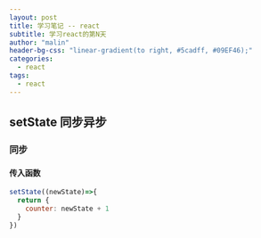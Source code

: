 ```yaml
---
layout: post
title: 学习笔记 -- react
subtitle: 学习react的第N天
author: "malin"
header-bg-css: "linear-gradient(to right, #5cadff, #09EF46);"
categories:
  - react
tags:
  - react
---
```


## setState 同步异步

### 同步

#### 传入函数

```js
setState((newState)=>{
  return {
    counter: newState + 1
  }
})
```